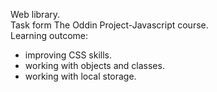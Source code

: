 Web library. <br/>
Task form The Oddin Project-Javascript course. <br />
Learning outcome: <br />
- improving CSS skills. <br />
- working with objects and classes. <br />
- working with local storage. <br />
